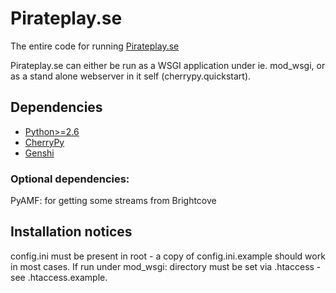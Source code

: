 # Pirateplay.se #
The entire code for running [Pirateplay.se](http://pirateplay.se)

Pirateplay.se can either be run as a WSGI application under ie. mod_wsgi, or
as a stand alone webserver in it self (cherrypy.quickstart).

## Dependencies ##
* [Python>=2.6](http://python.org/)
* [CherryPy](http://cherrypy.org/)
* [Genshi](http://genshi.edgewall.org/)

### Optional dependencies: ###
PyAMF: for getting some streams from Brightcove

## Installation notices ##
config.ini must be present in root - a copy of config.ini.example should work
in most cases. If run under mod_wsgi: directory must be set via .htaccess - see
.htaccess.example.
